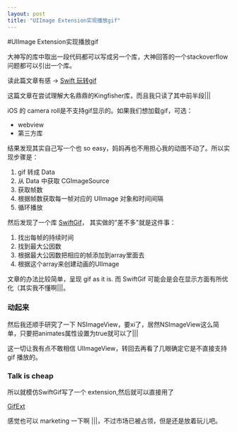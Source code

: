 ```yaml
---
layout: post
title: "UIImage Extension实现播放gif"
---
```



#UIImage Extension实现播放gif

大神写的库中取出一段代码都可以写成另一个库，大神回答的一个stackoverflow问题都可以引出一个库。


读此篇文章有感 → [Swift 玩转gif](http://www.jianshu.com/p/b60a06bdb375)

这篇文章在尝试理解大名鼎鼎的Kingfisher库，而且我只读了其中前半段|||


iOS 的 camera roll是不支持gif显示的。如果我们想加载gif，可选：

- webview
- 第三方库

结果发现其实自己写一个也 so easy，妈妈再也不用担心我的动图不动了。所以实现步骤是：

1. gif 转成 Data
2. 从 Data 中获取 CGImageSource
3. 获取帧数
4. 根据帧数获取每一帧对应的 UIImage 对象和时间间隔
5. 循环播放



然后发现了一个库 [SwiftGif](https://github.com/bahlo/SwiftGif)， 其实做的"差不多"就是这件事：

1. 找出每帧的持续时间
2. 找到最大公因数
3. 根据最大公因数把相应的帧添加到array里面去
4. 根据这个array来创建动画的UIImage


文章的办法比较简单，呈现 gif as it is. 而 SwiftGif 可能会是会在显示方面有所优化（其实我不懂啊\|\|\|。



### 动起来

然后我还顺手研究了一下 NSImageView，要xi了，居然NSImageView这么简单，只要把animates属性设置为true就可以了|||

这一切让我有点不敢相信 UIImageView，转回去再看了几眼确定它是不直接支持 gif 播放的。

### Talk is cheap


所以就模仿SwiftGif写了一个 extension,然后就可以直接用了

[GifExt](https://github.com/KrisYu/GifExt)

感觉也可以 marketing 一下啊 \|\|\|，不过市场已被占领，但是还是放着玩儿吧。